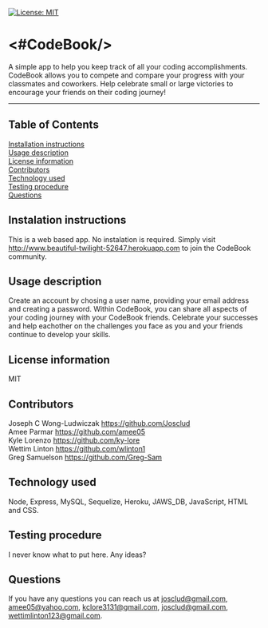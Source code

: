 [![License: MIT](https://img.shields.io/badge/License-MIT-yellow.svg)](https://opensource.org/licenses/MIT)
  # <#CodeBook/>
  A simple app to help you keep track of all your coding accomplishments. CodeBook allows you to compete and compare your progress with your classmates and coworkers. Help celebrate small or large victories to encourage your friends on their coding journey!
  ***
  ## Table of Contents
  [Installation instructions](#instalation-instructions)  
  [Usage description](#usage-description)  
  [License information](#license-information)  
  [Contributors](#contributors)  
  [Technology used](#technology-used)  
  [Testing procedure](#testing-procedure)  
  [Questions](#questions)  
  ## Instalation instructions
  This is a web based app.  No instalation is required.  Simply visit http://www.beautiful-twilight-52647.herokuapp.com to join the CodeBook community.  
  ## Usage description
  Create an account by chosing a user name, providing your email address and creating a password.  Within CodeBook, you can share all aspects of your coding journey with your CodeBook friends.  Celebrate your successes and help eachother on the challenges you face as you and your friends continue to develop your skills.  
  ## License information
  MIT   
  ## Contributors
  Joseph C Wong-Ludwiczak https://github.com/Josclud  
  Amee Parmar https://github.com/amee05  
  Kyle Lorenzo https://github.com/ky-lore  
  Wettim Linton https://github.com/wlinton1  
  Greg Samuelson https://github.com/Greg-Sam  
  ## Technology used
  Node, Express, MySQL, Sequelize, Heroku, JAWS_DB, JavaScript, HTML and CSS.  
  ## Testing procedure
  I never know what to put here.  Any ideas?  
  ## Questions  
  If you have any questions you can reach us at josclud@gmail.com, amee05@yahoo.com, kclore3131@gmail.com, josclud@gmail.com, wettimlinton123@gmail.com.
